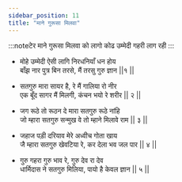 ```yaml
---
sidebar_position: 11
title: "माने गुरूसा मिलवा"
---
```


:::noteटेर
माने गुरूसा मिलवा को लागो कोढ उम्मेदी गहरी लाग रही
:::

- मोहे उम्मेदी ऐसी लागि निरधनियाँ धन होय <br/>
  बाँझ नार पुत्र बिन तरसे, मैं तरसु गुरु ज्ञान ||१ ||

- सतगुरु मारा सायर है, रे मैं गालिया रो नीर <br/>
  एक बूँद सागर मैं मिलगी, कंचन भयो रे शरीर || २ ||

- जग रूठे तो रूठन दे मारा सतगुरु रूठे नांहि <br/>
  जो म्हारा सतगुरु सन्मुख वे तो म्हाने मिलावे राम || ३ ||

- जहाज पड़ी दरियाव मेरे अध्वीच गोता खाय <br/>
  जै म्हारा सतगुरु खेवटिया रे, कर देला भव जल पार || ४ ||

- गुरु गहरा गुरु भाव रे, गुरु देव रा देव <br/>
  धार्मिदास ने सतगुरु मिलिया, पायो है केवल ज्ञान || ५ ||
